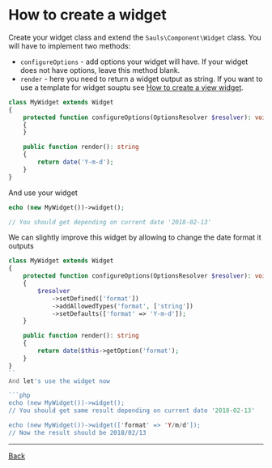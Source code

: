 # How to create a widget

Create your widget class and extend the `Sauls\Component\Widget` class. You will have to implement two methods:
* `configureOptions` - add options your widget will have. If your widget does not have options, leave this method blank.
* `render` - here you need to return a widget output as string. If you want to use a template for widget souptu see [How to create a view widget](create-view-widget.md).

```php
class MyWidget extends Widget
{
    protected function configureOptions(OptionsResolver $resolver): void
    {
    }

    public function render(): string
    {
        return date('Y-m-d');
    }
}
```

And use your widget

```php
echo (new MyWidget())->widget();

// You should get depending on current date '2018-02-13'
```

We can slightly improve this widget by allowing to change the date format it outputs

```php
class MyWidget extends Widget
{
    protected function configureOptions(OptionsResolver $resolver): void
    {
        $resolver
            ->setDefined(['format'])
            ->addAllowedTypes('format', ['string'])
            ->setDefaults(['format' => 'Y-m-d']);
    }

    public function render(): string
    {
        return date($this->getOption('format');
    }
}
``
And let's use the widget now

```php
echo (new MyWidget())->widget();
// You should get same result depending on current date '2018-02-13'

echo (new MyWidget())->widget(['format' => 'Y/m/d']);
// Now the result should be 2018/02/13
```

---
[Back](/../../Readme.md)

